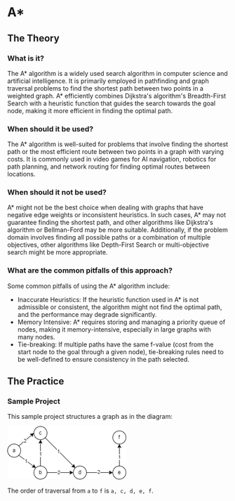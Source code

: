 # A*
## The Theory
### What is it?
The A* algorithm is a widely used search algorithm in computer science and artificial intelligence.
It is primarily employed in pathfinding and graph traversal problems to find the shortest path between two points in a weighted graph.
A* efficiently combines Dijkstra's algorithm's Breadth-First Search with a heuristic function that guides the search towards the goal node, making it more efficient in finding the optimal path.
### When should it be used?
The A* algorithm is well-suited for problems that involve finding the shortest path or the most efficient route between two points in a graph with varying costs.
It is commonly used in video games for AI navigation, robotics for path planning, and network routing for finding optimal routes between locations.
### When should it not be used?
A* might not be the best choice when dealing with graphs that have negative edge weights or inconsistent heuristics.
In such cases, A* may not guarantee finding the shortest path, and other algorithms like Dijkstra's algorithm or Bellman-Ford may be more suitable.
Additionally, if the problem domain involves finding all possible paths or a combination of multiple objectives, other algorithms like Depth-First Search or multi-objective search might be more appropriate.
### What are the common pitfalls of this approach?
Some common pitfalls of using the A* algorithm include:
* Inaccurate Heuristics: If the heuristic function used in A* is not admissible or consistent, the algorithm might not find the optimal path, and the performance may degrade significantly.
* Memory Intensive: A* requires storing and managing a priority queue of nodes, making it memory-intensive, especially in large graphs with many nodes.
* Tie-breaking: If multiple paths have the same f-value (cost from the start node to the goal through a given node), tie-breaking rules need to be well-defined to ensure consistency in the path selected.
## The Practice
### Sample Project
This sample project structures a graph as in the diagram:

![](a-star.png)

The order of traversal from `a` to `f` is `a, c, d, e, f`.
